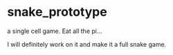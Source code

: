 # snake_prototype
a single cell game. Eat all the pi...

I will definitely work on it and make it a full snake game.
